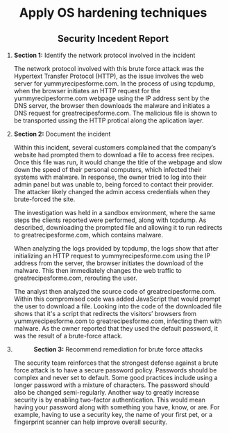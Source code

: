 <h1 align = "center">Apply OS hardening techniques</br></h1>
<h2 align = "center">Security Incedent Report</h2>
<ol>
   <p align="center">
  <li>
   <b>Section 1:</b> Identify the network protocol involved in the incident </br></p>
  The network protocol involved with this brute force attack was the Hypertext Transfer Protocol (HTTP), as the issue involves the web server for yummyrecipesforme.com. In the process of using tcpdump, when the browser initiates an HTTP request for the yummyrecipesforme.com webpage using the IP address sent by the DNS server, the browser then downloads the malware and initiates a DNS request for greatrecipesforme.com. The malicious file is shown to be transported ussing the HTTP protical along the aplication layer.
  </li>
   <p align="center">
      <li>
<b>Section 2:</b> Document the incident </br></p>
  Within this incident, several customers complained that the company’s website had prompted them to download a file to access free recipes. Once this file was run, it would change the title of the webpage and slow down the speed of their personal computers, which infected their systems with malware. In response, the owner tried to log into their admin panel but was unable to, being forced to contact their provider. The attacker likely changed the admin access credentials when they brute-forced the site.

The investigation was held in a sandbox environment, where the same steps the clients reported were performed, along with tcpdump. As described, downloading the prompted file and allowing it to run redirects to greatrecipesforme.com, which contains malware.

When analyzing the logs provided by tcpdump, the logs show that after initializing an HTTP request to yummyrecipesforme.com using the IP address from the server, the browser initiates the download of the malware. This then immediately changes the web traffic to greatrecipesforme.com, rerouting the user.

The analyst then analyzed the source code of greatrecipesforme.com. Within this compromised code was added JavaScript that would prompt the user to download a file. Looking into the code of the downloaded file shows that it's a script that redirects the visitors’ browsers from yummyrecipesforme.com to greatrecipesforme.com, infecting them with malware. As the owner reported that they used the default password, it was the result of a brute-force attack.
  </li>
   <li>
    <p align="center"><b>Section 3:</b> Recommend remediation for brute force attacks</b></p>
    The security team reinforces that the strongest defense against a brute force attack is to have a secure password policy. Passwords should be complex and never set to default. Some good practices include using a longer password with a mixture of characters. The password should also be changed semi-regularly. Another way to greatly increase security is by enabling two-factor authentication. This would mean having your password along with something you have, know, or are. For example, having to use a security key, the name of your first pet, or a fingerprint scanner can help improve overall security.
  </li>
 
</ol>

